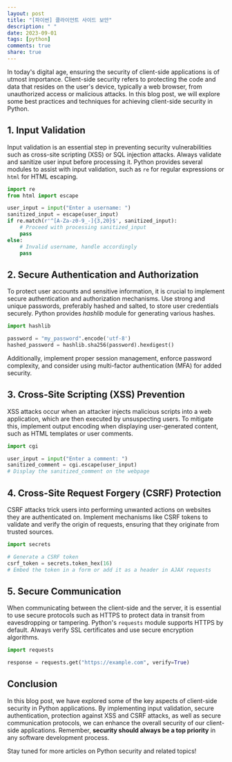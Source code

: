 ```yaml
---
layout: post
title: "[파이썬] 클라이언트 사이드 보안"
description: " "
date: 2023-09-01
tags: [python]
comments: true
share: true
---
```


In today's digital age, ensuring the security of client-side applications is of utmost importance. Client-side security refers to protecting the code and data that resides on the user's device, typically a web browser, from unauthorized access or malicious attacks. In this blog post, we will explore some best practices and techniques for achieving client-side security in Python.

## 1. Input Validation

Input validation is an essential step in preventing security vulnerabilities such as cross-site scripting (XSS) or SQL injection attacks. Always validate and sanitize user input before processing it. Python provides several modules to assist with input validation, such as `re` for regular expressions or `html` for HTML escaping.

```python
import re
from html import escape

user_input = input("Enter a username: ")
sanitized_input = escape(user_input)
if re.match(r'^[A-Za-z0-9_-]{3,20}$', sanitized_input):
    # Proceed with processing sanitized_input
    pass
else:
    # Invalid username, handle accordingly
    pass
```

## 2. Secure Authentication and Authorization

To protect user accounts and sensitive information, it is crucial to implement secure authentication and authorization mechanisms. Use strong and unique passwords, preferably hashed and salted, to store user credentials securely. Python provides _hashlib_ module for generating various hashes.

```python
import hashlib

password = "my_password".encode('utf-8')
hashed_password = hashlib.sha256(password).hexdigest()
```

Additionally, implement proper session management, enforce password complexity, and consider using multi-factor authentication (MFA) for added security.

## 3. Cross-Site Scripting (XSS) Prevention

XSS attacks occur when an attacker injects malicious scripts into a web application, which are then executed by unsuspecting users. To mitigate this, implement output encoding when displaying user-generated content, such as HTML templates or user comments.

```python
import cgi

user_input = input("Enter a comment: ")
sanitized_comment = cgi.escape(user_input)
# Display the sanitized_comment on the webpage
```

## 4. Cross-Site Request Forgery (CSRF) Protection

CSRF attacks trick users into performing unwanted actions on websites they are authenticated on. Implement mechanisms like CSRF tokens to validate and verify the origin of requests, ensuring that they originate from trusted sources.

```python
import secrets

# Generate a CSRF token
csrf_token = secrets.token_hex(16)
# Embed the token in a form or add it as a header in AJAX requests
```

## 5. Secure Communication

When communicating between the client-side and the server, it is essential to use secure protocols such as HTTPS to protect data in transit from eavesdropping or tampering. Python's `requests` module supports HTTPS by default. Always verify SSL certificates and use secure encryption algorithms.

```python
import requests

response = requests.get("https://example.com", verify=True)
```

## Conclusion

In this blog post, we have explored some of the key aspects of client-side security in Python applications. By implementing input validation, secure authentication, protection against XSS and CSRF attacks, as well as secure communication protocols, we can enhance the overall security of our client-side applications. Remember, **security should always be a top priority** in any software development process.

Stay tuned for more articles on Python security and related topics!